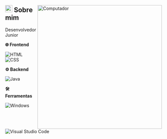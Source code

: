 <div>
  <img
    src="https://raw.githubusercontent.com/MicaelliMedeiros/micaellimedeiros/master/image/computer-illustration.png" 
    width="400px"
    align="right"
    alt="Computador"
  >
  <div>
    <h2>
      <span><img src="https://imgur.com/YBRZguG.gif" width="23px" height="23px"></span>
      Sobre mim
    </h2>
    <p align="left">
      Desenvolvedor Junior
    </p>
    <div>
    <p align="left">
      <strong>🌐 Frontend</strong>
    </p>
    <p align="left">
      <img src="https://img.shields.io/badge/-HTML-05122A?style=for-the-badge&logo=html5" alt="HTML">
      <img src="https://img.shields.io/badge/-CSS-05122A?style=for-the-badge&logo=CSS3&logoColor=1572B6" alt="CSS">
    </p>
  </div>
</div>
</div>

<div>
  <p align="left">
    <strong>⚙️ Backend</strong>
  </p>
  <div align="left">
    <img src="https://img.shields.io/badge/-Java-05122A?style=for-the-badge&logo=java&logoColor=white" alt="Java">
  </div>
  
  <p align="left">
    <strong>🛠️ Ferramentas</strong>
  </p>
  <div align="left">
    <img src="https://img.shields.io/badge/-Windows-05122A?style=for-the-badge&logo=windows" alt="Windows">
    <img src="https://img.shields.io/badge/-VSCode-05122A?style=for-the-badge&logo=visualstudiocode" alt="Visual Studio Code">
  </div>
</div>
<!--
**ViniciusRorato/ViniciusRorato** is a ✨ _special_ ✨ repository because its `README.md` (this file) appears on your GitHub profile.

Here are some ideas to get you started:

- 🔭 I’m currently working on ...
- 🌱 I’m currently learning ...
- 👯 I’m looking to collaborate on ...
- 🤔 I’m looking for help with ...
- 💬 Ask me about ...
- 📫 How to reach me: ...
- 😄 Pronouns: ...
- ⚡ Fun fact: ...
-->
